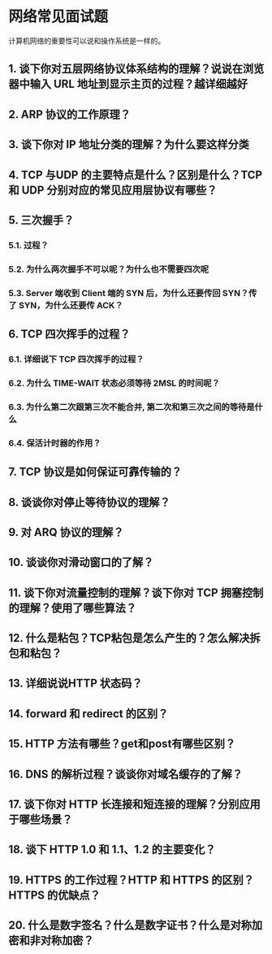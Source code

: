 # 网络常见面试题
计算机网络的重要性可以说和操作系统是一样的。
## 1. 谈下你对五层网络协议体系结构的理解？说说在浏览器中输入 URL 地址到显示主页的过程？越详细越好

## 2. ARP 协议的工作原理？

## 3. 谈下你对 IP 地址分类的理解？为什么要这样分类

## 4. TCP 与UDP 的主要特点是什么？区别是什么？TCP 和 UDP 分别对应的常见应用层协议有哪些？

## 5. 三次握手？

### 5.1. 过程？

### 5.2. 为什么两次握手不可以呢？为什么也不需要四次呢

### 5.3. Server 端收到 Client 端的 SYN 后，为什么还要传回 SYN？传了 SYN，为什么还要传 ACK？

## 6. TCP 四次挥手的过程？

### 6.1. 详细说下 TCP 四次挥手的过程？

### 6.2. 为什么 TIME-WAIT 状态必须等待 2MSL 的时间呢？

### 6.3. 为什么第二次跟第三次不能合并, 第二次和第三次之间的等待是什么

### 6.4. 保活计时器的作用？

## 7. TCP 协议是如何保证可靠传输的？

## 8. 谈谈你对停止等待协议的理解？

## 9. 对 ARQ 协议的理解？

## 10. 谈谈你对滑动窗口的了解？

## 11. 谈下你对流量控制的理解？谈下你对 TCP 拥塞控制的理解？使用了哪些算法？

## 12. 什么是粘包？TCP粘包是怎么产生的？怎么解决拆包和粘包？

## 13. 详细说说HTTP 状态码？

## 14. forward 和 redirect 的区别？

## 15. HTTP 方法有哪些？get和post有哪些区别？

## 16. DNS 的解析过程？谈谈你对域名缓存的了解？

## 17. 谈下你对 HTTP 长连接和短连接的理解？分别应用于哪些场景？

## 18. 谈下 HTTP 1.0 和 1.1、1.2 的主要变化？

## 19. HTTPS 的工作过程？HTTP 和 HTTPS 的区别？HTTPS 的优缺点？

## 20. 什么是数字签名？什么是数字证书？什么是对称加密和非对称加密？

